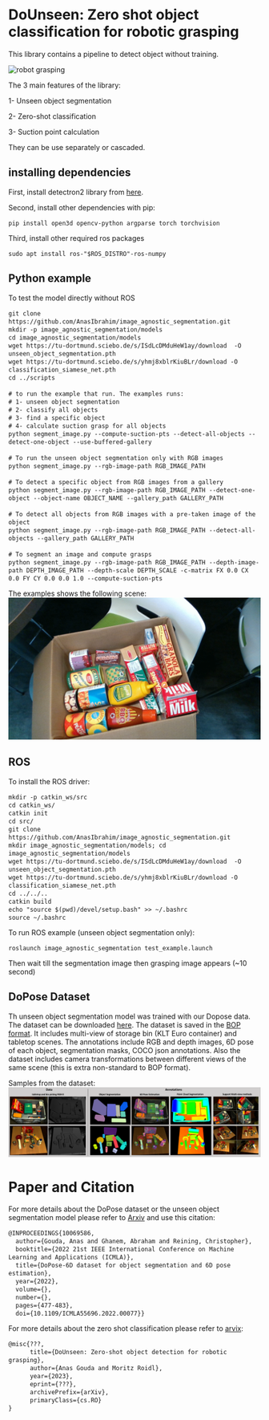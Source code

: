 # DoUnseen: Zero shot object classification for robotic grasping

This library contains a pipeline to detect object without training.

![robot grasping](images/grasping.gif)

The 3 main features of the library:

1- Unseen object segmentation

2- Zero-shot classification

3- Suction point calculation

They can be use separately or cascaded.

## installing dependencies
First, install detectron2 library from [here](https://detectron2.readthedocs.io/en/latest/tutorials/install.html).

Second, install other dependencies with pip:
```
pip install open3d opencv-python argparse torch torchvision
```

Third, install other required ros packages
```
sudo apt install ros-"$ROS_DISTRO"-ros-numpy
```
## Python example
To test the model directly without ROS
```
git clone https://github.com/AnasIbrahim/image_agnostic_segmentation.git
mkdir -p image_agnostic_segmentation/models
cd image_agnostic_segmentation/models
wget https://tu-dortmund.sciebo.de/s/ISdLcDMduHeW1ay/download  -O unseen_object_segmentation.pth
wget https://tu-dortmund.sciebo.de/s/yhmj8xblrKiuBLr/download -O classification_siamese_net.pth
cd ../scripts

# to run the example that run. The examples runs:
# 1- unseen object segmentation
# 2- classify all objects
# 3- find a specific object
# 4- calculate suction grasp for all objects
python segment_image.py --compute-suction-pts --detect-all-objects --detect-one-object --use-buffered-gallery

# To run the unseen object segmentation only with RGB images
python segment_image.py --rgb-image-path RGB_IMAGE_PATH

# To detect a specific object from RGB images from a gallery 
python segment_image.py --rgb-image-path RGB_IMAGE_PATH --detect-one-object --object-name OBJECT_NAME --gallery_path GALLERY_PATH

# To detect all objects from RGB images with a pre-taken image of the object
python segment_image.py --rgb-image-path RGB_IMAGE_PATH --detect-all-objects --gallery_path GALLERY_PATH

# To segment an image and compute grasps
python segment_image.py --rgb-image-path RGB_IMAGE_PATH --depth-image-path DEPTH_IMAGE_PATH --depth-scale DEPTH_SCALE -c-matrix FX 0.0 CX 0.0 FY CY 0.0 0.0 1.0 --compute-suction-pts
```

The examples shows the following scene:
![grasp computation](images/grasp.gif)

## ROS
To install the ROS driver:
```
mkdir -p catkin_ws/src
cd catkin_ws/
catkin init
cd src/
git clone https://github.com/AnasIbrahim/image_agnostic_segmentation.git
mkdir image_agnostic_segmentation/models; cd image_agnostic_segmentation/models
wget https://tu-dortmund.sciebo.de/s/ISdLcDMduHeW1ay/download  -O unseen_object_segmentation.pth
wget https://tu-dortmund.sciebo.de/s/yhmj8xblrKiuBLr/download -O classification_siamese_net.pth
cd ../../..
catkin build
echo "source $(pwd)/devel/setup.bash" >> ~/.bashrc
source ~/.bashrc
```
To run ROS example (unseen object segmentation only):
```
roslaunch image_agnostic_segmentation test_example.launch
```
Then wait till the segmentation image then grasping image appears (~10 second)


## DoPose Dataset
Th unseen object segmentation model was trained with our Dopose data.
The dataset can be downloaded [here](https://zenodo.org/record/6103779).
The dataset is saved in the [BOP format](https://github.com/thodan/bop_toolkit/blob/master/docs/bop_datasets_format.md).
It includes multi-view of storage bin (KLT Euro container) and tabletop scenes.
The annotations include RGB and depth images, 6D pose of each object, segmentation masks, COCO json annotations. Also the dataset includes camera transformations between different views of the same scene (this is extra non-standard to BOP format).

Samples from the dataset:
![DoPose dataset sample](images/DoPose.png)

# Paper and Citation
For more details about the DoPose dataset or the unseen object segmentation model please refer to [Arxiv](https://arxiv.org/abs/2204.13613) and use this citation:
```
@INPROCEEDINGS{10069586,
  author={Gouda, Anas and Ghanem, Abraham and Reining, Christopher},
  booktitle={2022 21st IEEE International Conference on Machine Learning and Applications (ICMLA)}, 
  title={DoPose-6D dataset for object segmentation and 6D pose estimation}, 
  year={2022},
  volume={},
  number={},
  pages={477-483},
  doi={10.1109/ICMLA55696.2022.00077}}

```

For more details about the zero shot classification please refer to [arvix]():
```
@misc{???,
      title={DoUnseen: Zero-shot object detection for robotic grasping}, 
      author={Anas Gouda and Moritz Roidl},
      year={2023},
      eprint={???},
      archivePrefix={arXiv},
      primaryClass={cs.RO}
}
```
